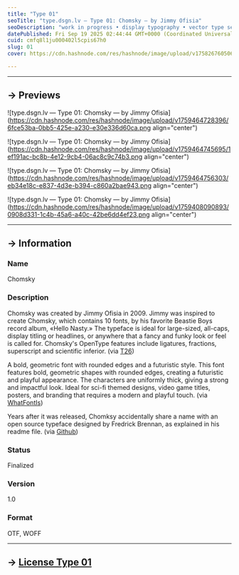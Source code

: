 ```yaml
---
title: "Type 01"
seoTitle: "type.dsgn.lv — Type 01: Chomsky — by Jimmy Ofisia"
seoDescription: "work in progress • display typography • vector type set • freely downloadable materials • creative commons licensed • by Jimmy Ofisia"
datePublished: Fri Sep 19 2025 02:44:44 GMT+0000 (Coordinated Universal Time)
cuid: cmfq8l1ju000402l5cpis67h0
slug: 01
cover: https://cdn.hashnode.com/res/hashnode/image/upload/v1758267605061/f8c3a50e-8bdb-4acf-8aee-1d9cd20ec102.png

---
```


---

## → Previews

![type.dsgn.lv — Type 01: Chomsky — by Jimmy Ofisia](https://cdn.hashnode.com/res/hashnode/image/upload/v1759464728396/6fce53ba-0bb5-425e-a230-e30e336d60ca.png align="center")

![type.dsgn.lv — Type 01: Chomsky — by Jimmy Ofisia](https://cdn.hashnode.com/res/hashnode/image/upload/v1759464745695/1ef191ac-bc8b-4e12-9cb4-06ac8c9c74b3.png align="center")

![type.dsgn.lv — Type 01: Chomsky — by Jimmy Ofisia](https://cdn.hashnode.com/res/hashnode/image/upload/v1759464756303/eb34e18c-e837-4d3e-b394-c860a2bae943.png align="center")

![type.dsgn.lv — Type 01: Chomsky — by Jimmy Ofisia](https://cdn.hashnode.com/res/hashnode/image/upload/v1759408090893/0908d331-1c4b-45a6-a40c-42be6dd4ef23.png align="center")

---

## → Information

### Name

Chomsky

### Description

Chomsky was created by Jimmy Ofisia in 2009. Jimmy was inspired to create Chomsky, which contains 10 fonts, by his favorite Beastie Boys record album, «Hello Nasty.» The typeface is ideal for large-sized, all-caps, display titling or headlines, or anywhere that a fancy and funky look or feel is called for. Chomsky's OpenType features include ligatures, fractions, superscript and scientific inferior. (via [T26](https://www.t26.com/fonts/5886-Chomsky))

A bold, geometric font with rounded edges and a futuristic style. This font features bold, geometric shapes with rounded edges, creating a futuristic and playful appearance. The characters are uniformly thick, giving a strong and impactful look. Ideal for sci-fi themed designs, video game titles, posters, and branding that requires a modern and playful touch. (via [WhatFontIs](https://www.whatfontis.com/T26_Chomsky-Regular.font))

Years after it was released, Chomksy accidentally share a name with an open source typeface designed by Fredrick Brennan, as explained in his readme file. (via [Github](https://github.com/ctrlcctrlv/chomsky?tab=readme-ov-file#notice-of-confusability-2021-09-05))

### Status

Finalized

### Version

1.0

### Format

OTF, WOFF

---

## → [**License Type 01**](https://www.t26.com/fonts/5886-Chomsky)